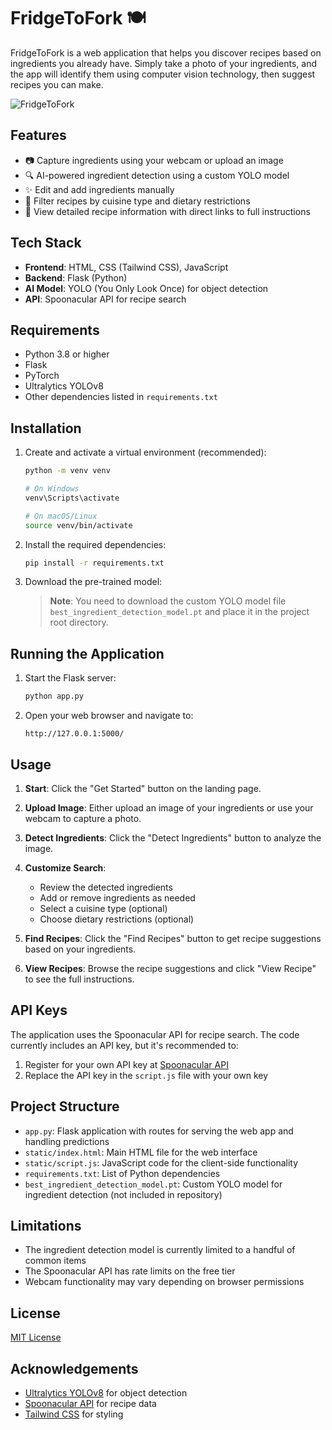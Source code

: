 # FridgeToFork 🍽️

FridgeToFork is a web application that helps you discover recipes based on ingredients you already have. Simply take a photo of your ingredients, and the app will identify them using computer vision technology, then suggest recipes you can make.

![FridgeToFork](https://images.unsplash.com/photo-1606787366850-de6330128bfc?auto=format&fit=crop&q=80)

## Features

-   📷 Capture ingredients using your webcam or upload an image
-   🔍 AI-powered ingredient detection using a custom YOLO model
-   ✨ Edit and add ingredients manually
-   🥗 Filter recipes by cuisine type and dietary restrictions
-   🍳 View detailed recipe information with direct links to full instructions

## Tech Stack

-   **Frontend**: HTML, CSS (Tailwind CSS), JavaScript
-   **Backend**: Flask (Python)
-   **AI Model**: YOLO (You Only Look Once) for object detection
-   **API**: Spoonacular API for recipe search

## Requirements

-   Python 3.8 or higher
-   Flask
-   PyTorch
-   Ultralytics YOLOv8
-   Other dependencies listed in `requirements.txt`

## Installation

1. Create and activate a virtual environment (recommended):

    ```bash
    python -m venv venv

    # On Windows
    venv\Scripts\activate

    # On macOS/Linux
    source venv/bin/activate
    ```

2. Install the required dependencies:

    ```bash
    pip install -r requirements.txt
    ```

3. Download the pre-trained model:

    > **Note**: You need to download the custom YOLO model file `best_ingredient_detection_model.pt` and place it in the project root directory.

## Running the Application

1. Start the Flask server:

    ```bash
    python app.py
    ```

2. Open your web browser and navigate to:
    ```
    http://127.0.0.1:5000/
    ```

## Usage

1. **Start**: Click the "Get Started" button on the landing page.

2. **Upload Image**: Either upload an image of your ingredients or use your webcam to capture a photo.

3. **Detect Ingredients**: Click the "Detect Ingredients" button to analyze the image.

4. **Customize Search**:

    - Review the detected ingredients
    - Add or remove ingredients as needed
    - Select a cuisine type (optional)
    - Choose dietary restrictions (optional)

5. **Find Recipes**: Click the "Find Recipes" button to get recipe suggestions based on your ingredients.

6. **View Recipes**: Browse the recipe suggestions and click "View Recipe" to see the full instructions.

## API Keys

The application uses the Spoonacular API for recipe search. The code currently includes an API key, but it's recommended to:

1. Register for your own API key at [Spoonacular API](https://spoonacular.com/food-api)
2. Replace the API key in the `script.js` file with your own key

## Project Structure

-   `app.py`: Flask application with routes for serving the web app and handling predictions
-   `static/index.html`: Main HTML file for the web interface
-   `static/script.js`: JavaScript code for the client-side functionality
-   `requirements.txt`: List of Python dependencies
-   `best_ingredient_detection_model.pt`: Custom YOLO model for ingredient detection (not included in repository)

## Limitations

-   The ingredient detection model is currently limited to a handful of common items
-   The Spoonacular API has rate limits on the free tier
-   Webcam functionality may vary depending on browser permissions

## License

[MIT License](LICENSE)

## Acknowledgements

-   [Ultralytics YOLOv8](https://github.com/ultralytics/ultralytics) for object detection
-   [Spoonacular API](https://spoonacular.com/food-api) for recipe data
-   [Tailwind CSS](https://tailwindcss.com/) for styling
